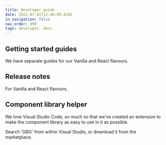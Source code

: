 ```yaml
---
title: Developer guide
date: 2022-07-01T12:46:09.818Z
in_navigation: false
nav_order: 999
tags: developer, docs
---
```

## Getting started guides

We have separate guides for our Vanilla and React flavours.

## Release notes

For Vanilla and React flavours.

## Component library helper

We love Visual Studio Code, so much so that we've created an extension to make the component library as easy to use in it as possible.

Search 'GBG' from within Visual Studio, or download it from the marketplace.